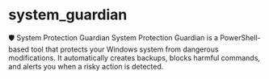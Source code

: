 # system_guardian
🛡️ System Protection Guardian  System Protection Guardian is a PowerShell-based tool that protects your Windows system from dangerous modifications. It automatically creates backups, blocks harmful commands, and alerts you when a risky action is detected.
